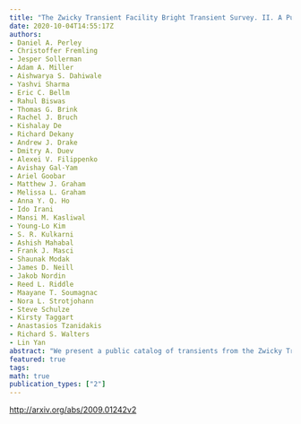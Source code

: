 ```yaml
---
title: "The Zwicky Transient Facility Bright Transient Survey. II. A Public   Statistical Sample for Exploring Supernova Demographics"
date: 2020-10-04T14:55:17Z
authors:
- Daniel A. Perley
- Christoffer Fremling
- Jesper Sollerman
- Adam A. Miller
- Aishwarya S. Dahiwale
- Yashvi Sharma
- Eric C. Bellm
- Rahul Biswas
- Thomas G. Brink
- Rachel J. Bruch
- Kishalay De
- Richard Dekany
- Andrew J. Drake
- Dmitry A. Duev
- Alexei V. Filippenko
- Avishay Gal-Yam
- Ariel Goobar
- Matthew J. Graham
- Melissa L. Graham
- Anna Y. Q. Ho
- Ido Irani
- Mansi M. Kasliwal
- Young-Lo Kim
- S. R. Kulkarni
- Ashish Mahabal
- Frank J. Masci
- Shaunak Modak
- James D. Neill
- Jakob Nordin
- Reed L. Riddle
- Maayane T. Soumagnac
- Nora L. Strotjohann
- Steve Schulze
- Kirsty Taggart
- Anastasios Tzanidakis
- Richard S. Walters
- Lin Yan
abstract: "We present a public catalog of transients from the Zwicky Transient Facility (ZTF) Bright Transient Survey (BTS), a magnitude-limited (m<19 mag in either the g or r filter) survey for extragalactic transients in the ZTF public stream. We introduce cuts on survey coverage, sky visibility around peak light, and other properties unconnected to the nature of the transient, and show that the resulting statistical sample is spectroscopically 97% complete at <18 mag, 93% complete at <18.5 mag, and 75% complete at <19 mag. We summarize the fundamental properties of this population, identifying distinct duration-luminosity correlations in a variety of supernova (SN) classes and associating the majority of fast optical transients with well-established spectroscopic SN types (primarily SN Ibn and II/IIb). We measure the Type Ia SN and core-collapse (CC) SN rates and luminosity functions, which show good consistency with recent work. About 7% of CC SNe explode in very low-luminosity galaxies (M_i > -16 mag), 10% in red-sequence galaxies, and 1% in massive ellipticals. We find no significant difference in the luminosity or color distributions between the host galaxies of Type II and Type Ib/c supernovae, suggesting that line-driven wind stripping does not play a major role in the loss of the hydrogen envelope from their progenitors. Future large-scale classification efforts with ZTF and other wide-area surveys will provide high-quality measurements of the rates, properties, and environments of all known types of optical transients and limits on the existence of theoretically predicted but as of yet unobserved explosions."
featured: true
tags:
math: true
publication_types: ["2"]
---
```

http://arxiv.org/abs/2009.01242v2